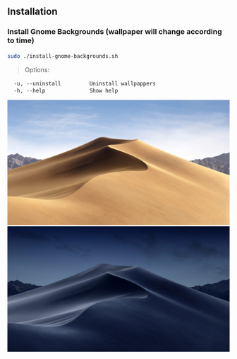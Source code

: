 ## Installation
### Install Gnome Backgrounds (wallpaper will change according to time)

```sh
sudo ./install-gnome-backgrounds.sh
```

> Options:

```
  -u, --uninstall         Uninstall wallpappers
  -h, --help              Show help
```

![preview-light](Mojave_dynamic_6.jpeg)
![preview-dark](Mojave_dynamic_15.jpeg)
